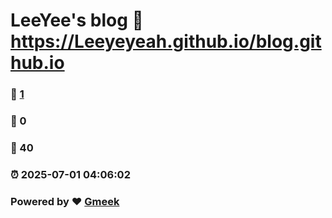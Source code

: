 # LeeYee's blog :link: https://Leeyeyeah.github.io/blog.github.io 
### :page_facing_up: [1](https://Leeyeyeah.github.io/blog.github.io/tag.html) 
### :speech_balloon: 0 
### :hibiscus: 40 
### :alarm_clock: 2025-07-01 04:06:02 
### Powered by :heart: [Gmeek](https://github.com/Meekdai/Gmeek)
